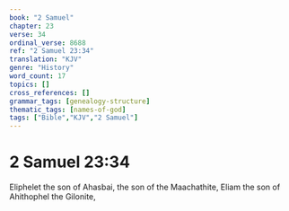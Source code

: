 ```yaml
---
book: "2 Samuel"
chapter: 23
verse: 34
ordinal_verse: 8688
ref: "2 Samuel 23:34"
translation: "KJV"
genre: "History"
word_count: 17
topics: []
cross_references: []
grammar_tags: [genealogy-structure]
thematic_tags: [names-of-god]
tags: ["Bible","KJV","2 Samuel"]
---
```


# 2 Samuel 23:34

Eliphelet the son of Ahasbai, the son of the Maachathite, Eliam the son of Ahithophel the Gilonite,
